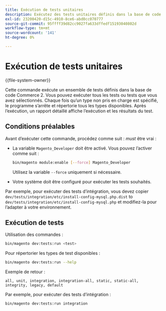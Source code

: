 ```yaml
---
title: Exécution de tests unitaires
description: Exécutez des tests unitaires définis dans la base de code Adobe Commerce.
exl-id: 23200420-d15c-4910-8ce6-abd0cc070777
source-git-commit: 95ffff39d82cc9027fa633dffedf15193040802d
workflow-type: tm+mt
source-wordcount: '141'
ht-degree: 0%

---
```


# Exécution de tests unitaires

{{file-system-owner}}

Cette commande exécute un ensemble de tests définis dans la base de code Commerce 2. Vous pouvez exécuter tous les tests ou tests que vous avez sélectionnés. Chaque fois qu’un type non pris en charge est spécifié, le programme s’arrête et répertorie tous les types disponibles. Après l’exécution, un rapport détaillé affiche l’exécution et les résultats du test.

## Conditions préalables

Avant d’exécuter cette commande, procédez comme suit : _must_ être vrai :

- La variable `Magento_Developer` doit être activé. Vous pouvez l’activer comme suit :

  ```bash
  bin/magento module:enable [--force] Magento_Developer
  ```

  Utilisez la variable `--force` uniquement si nécessaire.

- Votre système doit être configuré pour exécuter les tests souhaités.

Par exemple, pour exécuter des tests d’intégration, vous devez copier `dev/tests/integration/etc/install-config-mysql.php.dist` to `dev/tests/integration/etc/install-config-mysql.php` et modifiez-la pour l’adapter à votre environnement.

## Exécution de tests

Utilisation des commandes :

```bash
bin/magento dev:tests:run <test>
```

Pour répertorier les types de test disponibles :

```bash
bin/magento dev:tests:run --help
```

Exemple de retour :

```terminal
all, unit, integration, integration-all, static, static-all, integrity, legacy, default
```

Par exemple, pour exécuter des tests d’intégration :

```bash
bin/magento dev:tests:run integration
```
